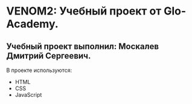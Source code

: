 # VENOM2: Учебный проект от Glo-Academy.
## Учебный проект выполнил: Москалев Дмитрий Сергеевич.

В проекте используются:
- HTML
- CSS
- JavaScript
